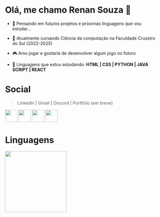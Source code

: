 # Olá, me chamo Renan Souza 👋

- 🤔 Pensando em futuros projetos e próximas linguagens que vou estudar...

- 📒 Atualmente cursando Ciência da computação na Faculdade Cruzeiro do Sul (2022-2025)

- 🎮 Amo jogar e gostaria de desenvolver algum jogo no futuro

- 📱 Linguagens que estou estudando: <strong>HTML | CSS | PYTHON | JAVA SCRIPT | REACT</strong>

# Social
> LinkedIn | Gmail | Discord | Portfólio (em breve)
<div justify="center">
  <a href="https://www.linkedin.com/in/renan-souza-039574236/" target="_blank"><img width="40px" heigh="40px" src="https://img.icons8.com/color/48/000000/linkedin.png"/></a>
  <a href="mailto:renansouza.sm@gmail.com" target="_blank"><img width="40px" heigh="40px" src="https://img.icons8.com/color/48/000000/google-plus--v1.png" target="_blank"></a>
  <a href="https://discord.com/channels/Renan#7312" target="_blank"><img width="40px" heigh="40px" src="https://img.icons8.com/color/48/000000/discord-logo.png"/></a>
  <a href="https://www.linkedin.com/in/renan-souza-039574236/" target="_blank"><img width="40px" heigh="40px" src="https://user-images.githubusercontent.com/101893896/171057609-c78c7c77-27ab-47ae-ad58-e3533d00af3e.svg"/></a>
</div>

# Linguagens
<div>
  <img height="200px" whidth="600px" src="https://github-readme-stats.vercel.app/api/top-langs/?username=RenanSouz&layout=compact&langs_count=16&theme=tokyonight"/>
</div>
